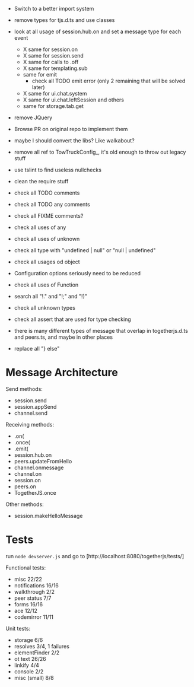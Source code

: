 - Switch to a better import system

- remove types for tjs.d.ts and use classes
- look at all usage of session.hub.on and set a message type for each event
    - X same for session.on
    - X same for session.send
    - X same for calls to .off
    - X same for templating.sub
    - same for emit
        - check all TODO emit error (only 2 remaining that will be solved later)
    - X same for ui.chat.system
    - X same for ui.chat.leftSession and others
    - same for storage.tab.get
- remove JQuery
- Browse PR on original repo to implement them

- maybe I should convert the libs? Like walkabout?

- remove all ref to TowTruckConfig_, it's old enough to throw out legacy stuff
- use tslint to find useless nullchecks
- clean the require stuff
- check all TODO comments
- check all TODO any comments
- check all FIXME comments?
- check all uses of any
- check all uses of unknown
- check all type with "undefined | null" or "null | undefined"
- check all usages od object
- Configuration options seriously need to be reduced
- check all uses of Function
- search all "!." and "!;" and "!)"
- check all unknown types
- check all assert that are used for type checking
- there is many different types of message that overlap in togetherjs.d.ts and peers.ts, and maybe in other places
- replace all "} else"

# Message Architecture

Send methods:
- session.send
- session.appSend
- channel.send

Receiving methods:
- .on(
- .once(
- .emit(
- session.hub.on
- peers.updateFromHello
- channel.onmessage
- channel.on
- session.on
- peers.on
- TogetherJS.once

Other methods:
- session.makeHelloMessage

# Tests

run `node devserver.js` and go to [http://localhost:8080/togetherjs/tests/]

Functional tests:
- misc 22/22
- notifications 16/16
- walkthrough 2/2
- peer status 7/7
- forms 16/16
- ace 12/12
- codemirror 11/11

Unit tests:
- storage 6/6
- resolves 3/4, 1 failures
- elementFinder 2/2
- ot text 26/26
- linkify 4/4
- console 2/2
- misc (small) 8/8


